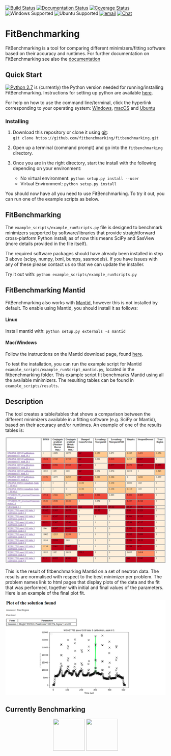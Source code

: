 [![Build Status](https://img.shields.io/travis/fitbenchmarking/fitbenchmarking.svg?style=flat-square)](https://travis-ci.org/fitbenchmarking/fitbenchmarking)
[![Documentation Status](https://readthedocs.org/projects/fitbenchmarking/badge/?version=latest)](https://fitbenchmarking.readthedocs.io/en/latest/?badge=latest)
[![Coverage Status](https://img.shields.io/coveralls/github/fitbenchmarking/fitbenchmarking.svg?style=flat-square)](https://coveralls.io/github/fitbenchmarking/fitbenchmarking)
![Windows Supported](https://img.shields.io/badge/win10-support-blue.svg?style=flat-square&logo=windows)
![Ubuntu Supported](https://img.shields.io/badge/16.04-support-orange.svg?style=flat-square&logo=ubuntu)
[![email](https://img.shields.io/badge/gmail-fitbenchmarking.supp-red.svg?style=flat-square&logo=gmail)](mailto:fitbenchmarking.supp@gmail.com)
[![Chat](https://img.shields.io/badge/chat-CompareFitMinimizers-lightgrey.svg?style=flat-square&logo=slack)](https://slack.com/)
# FitBenchmarking
FitBenchmarking is a tool for comparing different minimizers/fitting software based on their accuracy and runtimes. For further documentation on FitBenchmarking see also the [documentation](fitbenchmarking.readthedocs.io)



## Quick Start
[![Python 2.7](https://img.shields.io/badge/python-2.7-blue.svg)](https://www.python.org/downloads/release/python-2715/) is (currently) the Python version needed for running/installing FitBenchmarking. Instructions for setting up python are available [here](https://github.com/mantidproject/fitbenchmarking/wiki/Setting-up-Python).

For help on how to use the command line/terminal, click the hyperlink corresponding to your operating system: 
[Windows](https://red-dot-geek.com/basic-windows-command-prompt-commands/),
[macOS](http://newsourcemedia.com/blog/basic-terminal-commands/) and
[Ubuntu](https://hackingpress.com/basic-linux-commands/)

### Installing
1. Download this repository or clone it using [git](https://git-scm.com/): \
    `git clone https://github.com/fitbenchmarking/fitbenchmarking.git`
2. Open up a terminal (command prompt) and go into the `fitbenchmarking` directory.
3. Once you are in the right directory, start the install with the following depending on your environment:
   
   -  No virtual environment: `python setup.py install --user`
   -  Virtual Environment: `python setup.py install`

You should now have all you need to use FitBenchmarking.
To try it out, you can run one of the example scripts as below.

## FitBenchmarking
The `example_scripts/example_runScripts.py` file is designed to benchmark minimizers supported by software/libraries that provide straightforward cross-platform Python install; as of now this means SciPy and SasView (more details provided in the file itself).

The required software packages should have already been installed in step 3 above (scipy, numpy, lxml, bumps, sasmodels).
If you have issues with any of these please contact us so that we can update the installer.

Try it out with:
  `python example_scripts/example_runScripts.py`


## FitBenchmarking Mantid
FitBenchmarking also works with [Mantid](https://www.mantidproject.org/Main_Page), however this is not installed by default.
To enable using Mantid, you should install it as follows:

#### Linux ####
Install mantid with:
    `python setup.py externals -s mantid`
#### Mac/Windows ####
Follow the instructions on the Mantid download page, found [here](https://download.mantidproject.org).



To test the installation, you can run the example script for Mantid `example_scripts/example_runScript_mantid.py`, located in the fitbenchmarking folder.
This example script fit benchmarks Mantid using all the available minimizers.
The resulting tables can be found in `example_scripts/results`.

## Description
The tool creates a table/tables that shows a comparison between the different minimizers available in a fitting software (e.g. SciPy or Mantid), based on their accuracy and/or runtimes.
An example of one of the results tables is:

![Example Table](docs/images/example_table.png)

This is the result of fitbenchmarking Mantid on a set of neutron data.
The results are normalised with respect to the best minimizer per problem.
The problem names link to html pages that display plots of the data and the fit that was performed, together with initial and final values of the parameters.
Here is an example of the final plot fit.

![Example Plot](docs/images/example_plot.png)

## Currently Benchmarking
<div style="text-align: center">
<a href="http://www.mantidproject.org/Main_Page">
<img width="100" height="100" src="https://avatars0.githubusercontent.com/u/671496?s=400&v=4"></a>
<a href="https://www.scipy.org/">
<img width="100" height="100" src="http://gracca.github.io/images/python-scipy.png">
</a>
</div>
